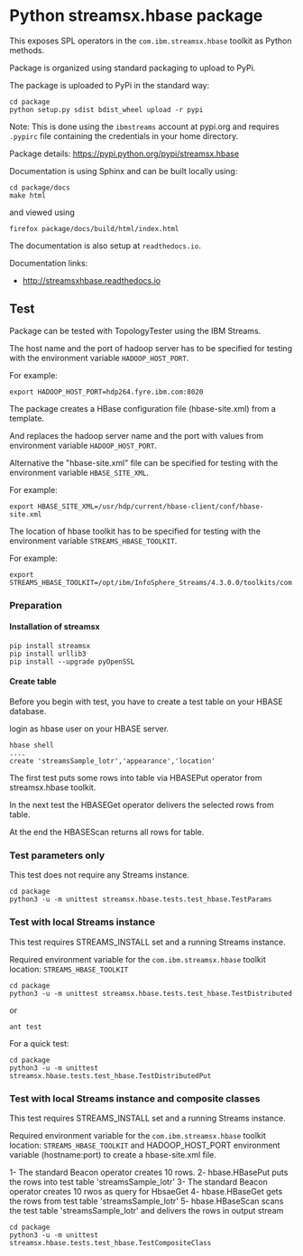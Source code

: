 # Python streamsx.hbase package

This exposes SPL operators in the `com.ibm.streamsx.hbase` toolkit as Python methods.

Package is organized using standard packaging to upload to PyPi.

The package is uploaded to PyPi in the standard way:
```
cd package
python setup.py sdist bdist_wheel upload -r pypi
```
Note: This is done using the `ibmstreams` account at pypi.org and requires `.pypirc` file containing the credentials in your home directory.

Package details: https://pypi.python.org/pypi/streamsx.hbase

Documentation is using Sphinx and can be built locally using:
```
cd package/docs
make html
```
and viewed using
```
firefox package/docs/build/html/index.html
```

The documentation is also setup at `readthedocs.io`.

Documentation links:
* http://streamsxhbase.readthedocs.io

## Test

Package can be tested with TopologyTester using the IBM Streams.

The host name and the port of hadoop server has to be specified for testing with the environment variable `HADOOP_HOST_PORT`.

For example:
```
export HADOOP_HOST_PORT=hdp264.fyre.ibm.com:8020
```
The package creates a HBase configuration file (hbase-site.xml) from a template.

And replaces the hadoop server name and the port with values from environment variable `HADOOP_HOST_PORT`.

Alternative the "hbase-site.xml" file can be specified for testing with the environment variable `HBASE_SITE_XML`.

For example:
```
export HBASE_SITE_XML=/usr/hdp/current/hbase-client/conf/hbase-site.xml
```

The location of hbase toolkit has to be specified for testing with the environment variable `STREAMS_HBASE_TOOLKIT`.

For example:
```
export STREAMS_HBASE_TOOLKIT=/opt/ibm/InfoSphere_Streams/4.3.0.0/toolkits/com.ibm.streamsx.hbase
```

### Preparation


#### Installation of streamsx

```
pip install streamsx
pip install urllib3
pip install --upgrade pyOpenSSL
```

#### Create table

Before you begin with test, you have to create a test table on your HBASE database.

login as hbase user on your HBASE server.

```
hbase shell
....
create 'streamsSample_lotr','appearance','location'
```

The first test puts some rows into table via HBASEPut operator from streamsx.hbase toolkit.

In the next test the HBASEGet operator delivers the selected rows from table.

At the end the HBASEScan returns all rows for table.


### Test parameters only

This test does not require any Streams instance.

```
cd package
python3 -u -m unittest streamsx.hbase.tests.test_hbase.TestParams

```

### Test with local Streams instance

This test requires STREAMS_INSTALL set and a running Streams instance.

Required environment variable for the `com.ibm.streamsx.hbase` toolkit  location: `STREAMS_HBASE_TOOLKIT`

```
cd package
python3 -u -m unittest streamsx.hbase.tests.test_hbase.TestDistributed
```

or 

    ant test

For a quick test:

```
cd package
python3 -u -m unittest streamsx.hbase.tests.test_hbase.TestDistributedPut
```
### Test with local Streams instance and composite classes 
This test requires STREAMS_INSTALL set and a running Streams instance.

Required environment variable for the `com.ibm.streamsx.hbase` toolkit  location: `STREAMS_HBASE_TOOLKIT`
and HADOOP_HOST_PORT environment variable (hostname:port) to create a hbase-site.xml file.

1- The standard Beacon operator creates 10 rows.
2- hbase.HBasePut puts the rows into test table 'streamsSample_lotr'
3- The standard Beacon operator creates 10 rwos as query for HbsaeGet
4- hbase.HBaseGet gets the rows from test table 'streamsSample_lotr'
5- hbase.HBaseScan scans the test table 'streamsSample_lotr' and delivers the rows in output stream


```
cd package
python3 -u -m unittest streamsx.hbase.tests.test_hbase.TestCompositeClass
```